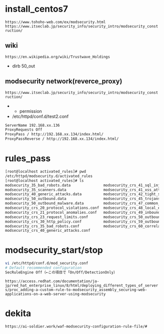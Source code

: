 # install_centos7
`https://www.tohoho-web.com/ex/modsecurity.html`
`https://www.itseclab.jp/security_info/security_intro/modsecurity_construction/`  
## wiki
`https://en.wikipedia.org/wiki/Trustwave_Holdings`  
- dirb 50_out

## modsecurity network(reverce_proxy)
`https://www.itseclab.jp/security_info/security_intro/modsecurity_construction/`
- + permission
- /etc/httpd/conf.d/test2.conf
```bash
ServerName 192.168.xx.136
ProxyRequests Off
ProxyPass / http://192.168.xx.134/index.html/
ProxyPassReverse / http://192.168.xx.134/index.html/

```


# rules_pass
```bash
[root@localhost activated_rules]# pwd
/etc/httpd/modsecurity.d/activated_rules
[root@localhost activated_rules]# ls
modsecurity_35_bad_robots.data               modsecurity_crs_41_sql_injection_attacks.conf
modsecurity_35_scanners.data                 modsecurity_crs_41_xss_attacks.conf
modsecurity_40_generic_attacks.data          modsecurity_crs_42_tight_security.conf
modsecurity_50_outbound.data                 modsecurity_crs_45_trojans.conf
modsecurity_50_outbound_malware.data         modsecurity_crs_47_common_exceptions.conf
modsecurity_crs_20_protocol_violations.conf  modsecurity_crs_48_local_exceptions.conf.example
modsecurity_crs_21_protocol_anomalies.conf   modsecurity_crs_49_inbound_blocking.conf
modsecurity_crs_23_request_limits.conf       modsecurity_crs_50_outbound.conf
modsecurity_crs_30_http_policy.conf          modsecurity_crs_59_outbound_blocking.conf
modsecurity_crs_35_bad_robots.conf           modsecurity_crs_60_correlation.conf
modsecurity_crs_40_generic_attacks.conf
```

# modsecurity_start/stop
```bash
vi /etc/httpd/conf.d/mod_security.conf
# Default recommended configuration
SecRuleEngine Off（←この項目で「On/Off/DetectionOnly）
```


`https://access.redhat.com/documentation/ja-jp/red_hat_enterprise_linux/8/html/deploying_different_types_of_servers/proc_adding-a-custom-rule-to-modsecurity_assembly_securing-web-applications-on-a-web-server-using-modsecurity`

# dekita
`https://ai-soldier.work/waf-modsecurity-configuration-rule-file/#`
